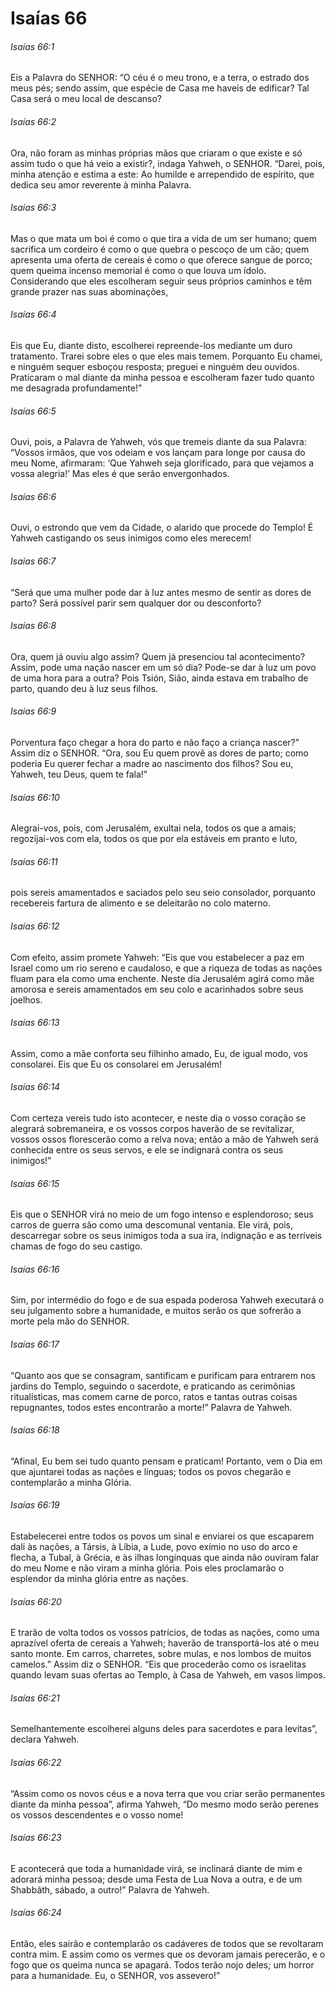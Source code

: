 # Isaías 66

###### Isaías 66:1

Eis a Palavra do SENHOR: “O céu é o meu trono, e a terra, o estrado dos meus pés; sendo assim, que espécie de Casa me haveis de edificar? Tal Casa será o meu local de descanso?

###### Isaías 66:2

Ora, não foram as minhas próprias mãos que criaram o que existe e só assim tudo o que há veio a existir?, indaga Yahweh, o SENHOR. “Darei, pois, minha atenção e estima a este: Ao humilde e arrependido de espírito, que dedica seu amor reverente à minha Palavra.

###### Isaías 66:3

Mas o que mata um boi é como o que tira a vida de um ser humano; quem sacrifica um cordeiro é como o que quebra o pescoço de um cão; quem apresenta uma oferta de cereais é como o que oferece sangue de porco; quem queima incenso memorial é como o que louva um ídolo. Considerando que eles escolheram seguir seus próprios caminhos e têm grande prazer nas suas abominações,

###### Isaías 66:4

Eis que Eu, diante disto, escolherei repreende-los mediante um duro tratamento. Trarei sobre eles o que eles mais temem. Porquanto Eu chamei, e ninguém sequer esboçou resposta; preguei e ninguém deu ouvidos. Praticaram o mal diante da minha pessoa e escolheram fazer tudo quanto me desagrada profundamente!”

###### Isaías 66:5

Ouvi, pois, a Palavra de Yahweh, vós que tremeis diante da sua Palavra: “Vossos irmãos, que vos odeiam e vos lançam para longe por causa do meu Nome, afirmaram: ‘Que Yahweh seja glorificado, para que vejamos a vossa alegria!’ Mas eles é que serão envergonhados.

###### Isaías 66:6

Ouvi, o estrondo que vem da Cidade, o alarido que procede do Templo! É Yahweh castigando os seus inimigos como eles merecem!

###### Isaías 66:7

“Será que uma mulher pode dar à luz antes mesmo de sentir as dores de parto? Será possível parir sem qualquer dor ou desconforto?

###### Isaías 66:8

Ora, quem já ouviu algo assim? Quem já presenciou tal acontecimento? Assim, pode uma nação nascer em um só dia? Pode-se dar à luz um povo de uma hora para a outra? Pois Tsión, Sião, ainda estava em trabalho de parto, quando deu à luz seus filhos.

###### Isaías 66:9

Porventura faço chegar a hora do parto e não faço a criança nascer?” Assim diz o SENHOR. “Ora, sou Eu quem provê as dores de parto; como poderia Eu querer fechar a madre ao nascimento dos filhos? Sou eu, Yahweh, teu Deus, quem te fala!”

###### Isaías 66:10

Alegrai-vos, pois, com Jerusalém, exultai nela, todos os que a amais; regozijai-vos com ela, todos os que por ela estáveis em pranto e luto,

###### Isaías 66:11

pois sereis amamentados e saciados pelo seu seio consolador, porquanto recebereis fartura de alimento e se deleitarão no colo materno.

###### Isaías 66:12

Com efeito, assim promete Yahweh: “Eis que vou estabelecer a paz em Israel como um rio sereno e caudaloso, e que a riqueza de todas as nações fluam para ela como uma enchente. Neste dia Jerusalém agirá como mãe amorosa e sereis amamentados em seu colo e acarinhados sobre seus joelhos.

###### Isaías 66:13

Assim, como a mãe conforta seu filhinho amado, Eu, de igual modo, vos consolarei. Eis que Eu os consolarei em Jerusalém!

###### Isaías 66:14

Com certeza vereis tudo isto acontecer, e neste dia o vosso coração se alegrará sobremaneira, e os vossos corpos haverão de se revitalizar, vossos ossos florescerão como a relva nova; então a mão de Yahweh será conhecida entre os seus servos, e ele se indignará contra os seus inimigos!”

###### Isaías 66:15

Eis que o SENHOR virá no meio de um fogo intenso e esplendoroso; seus carros de guerra são como uma descomunal ventania. Ele virá, pois, descarregar sobre os seus inimigos toda a sua ira, indignação e as terríveis chamas de fogo do seu castigo.

###### Isaías 66:16

Sim, por intermédio do fogo e de sua espada poderosa Yahweh executará o seu julgamento sobre a humanidade, e muitos serão os que sofrerão a morte pela mão do SENHOR.

###### Isaías 66:17

“Quanto aos que se consagram, santificam e purificam para entrarem nos jardins do Templo, seguindo o sacerdote, e praticando as cerimônias ritualísticas, mas comem carne de porco, ratos e tantas outras coisas repugnantes, todos estes encontrarão a morte!” Palavra de Yahweh.

###### Isaías 66:18

“Afinal, Eu bem sei tudo quanto pensam e praticam! Portanto, vem o Dia em que ajuntarei todas as nações e línguas; todos os povos chegarão e contemplarão a minha Glória.

###### Isaías 66:19

Estabelecerei entre todos os povos um sinal e enviarei os que escaparem dali às nações, a Társis, à Líbia, a Lude, povo exímio no uso do arco e flecha, a Tubal, à Grécia, e às ilhas longínquas que ainda não ouviram falar do meu Nome e não viram a minha glória. Pois eles proclamarão o esplendor da minha glória entre as nações.

###### Isaías 66:20

E trarão de volta todos os vossos patrícios, de todas as nações, como uma aprazível oferta de cereais a Yahweh; haverão de transportá-los até o meu santo monte. Em carros, charretes, sobre mulas, e nos lombos de muitos camelos.” Assim diz o SENHOR. “Eis que procederão como os israelitas quando levam suas ofertas ao Templo, à Casa de Yahweh, em vasos limpos.

###### Isaías 66:21

Semelhantemente escolherei alguns deles para sacerdotes e para levitas”, declara Yahweh.

###### Isaías 66:22

“Assim como os novos céus e a nova terra que vou criar serão permanentes diante da minha pessoa”, afirma Yahweh, “Do mesmo modo serão perenes os vossos descendentes e o vosso nome!

###### Isaías 66:23

E acontecerá que toda a humanidade virá, se inclinará diante de mim e adorará minha pessoa; desde uma Festa de Lua Nova a outra, e de um Shabbãth, sábado, a outro!” Palavra de Yahweh.

###### Isaías 66:24

Então, eles sairão e contemplarão os cadáveres de todos que se revoltaram contra mim. E assim como os vermes que os devoram jamais perecerão, e o fogo que os queima nunca se apagará. Todos terão nojo deles; um horror para a humanidade. Eu, o SENHOR, vos assevero!”

